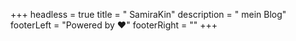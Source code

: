 +++
headless = true
title = "   SamiraKin"
description = "   mein Blog"
footerLeft = "Powered by ❤️"
footerRight = ""
+++

